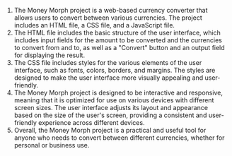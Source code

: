 1. The Money Morph project is a web-based currency converter that allows users to convert between various currencies. The project includes an HTML file, a CSS file, and a JavaScript file.
2. The HTML file includes the basic structure of the user interface, which includes input fields for the amount to be converted and the currencies to convert from and to, as well as a "Convert" button and an output field for displaying the result.
3. The CSS file includes styles for the various elements of the user interface, such as fonts, colors, borders, and margins. The styles are designed to make the user interface more visually appealing and user-friendly.
4. The Money Morph project is designed to be interactive and responsive, meaning that it is optimized for use on various devices with different screen sizes. The user interface adjusts its layout and appearance based on the size of the user's screen, providing a consistent and user-friendly experience across different devices.
5. Overall, the Money Morph project is a practical and useful tool for anyone who needs to convert between different currencies, whether for personal or business use.